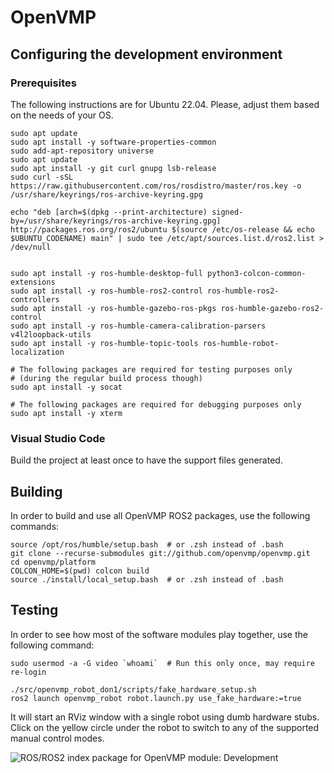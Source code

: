 # OpenVMP

## Configuring the development environment

### Prerequisites

The following instructions are for Ubuntu 22.04. Please, adjust them based on the needs of your OS.

```
sudo apt update
sudo apt install -y software-properties-common
sudo add-apt-repository universe
sudo apt update
sudo apt install -y git curl gnupg lsb-release
sudo curl -sSL https://raw.githubusercontent.com/ros/rosdistro/master/ros.key -o /usr/share/keyrings/ros-archive-keyring.gpg

echo "deb [arch=$(dpkg --print-architecture) signed-by=/usr/share/keyrings/ros-archive-keyring.gpg] http://packages.ros.org/ros2/ubuntu $(source /etc/os-release && echo $UBUNTU_CODENAME) main" | sudo tee /etc/apt/sources.list.d/ros2.list > /dev/null


sudo apt install -y ros-humble-desktop-full python3-colcon-common-extensions
sudo apt install -y ros-humble-ros2-control ros-humble-ros2-controllers
sudo apt install -y ros-humble-gazebo-ros-pkgs ros-humble-gazebo-ros2-control
sudo apt install -y ros-humble-camera-calibration-parsers v4l2loopback-utils
sudo apt install -y ros-humble-topic-tools ros-humble-robot-localization

# The following packages are required for testing purposes only
# (during the regular build process though)
sudo apt install -y socat

# The following packages are required for debugging purposes only
sudo apt install -y xterm
```

### Visual Studio Code

Build the project at least once to have the support files generated.

## Building

In order to build and use all OpenVMP ROS2 packages, use the following commands:

```
source /opt/ros/humble/setup.bash  # or .zsh instead of .bash
git clone --recurse-submodules git://github.com/openvmp/openvmp.git
cd openvmp/platform
COLCON_HOME=$(pwd) colcon build
source ./install/local_setup.bash  # or .zsh instead of .bash
```

## Testing

In order to see how most of the software modules play together,
use the following command:

```
sudo usermod -a -G video `whoami`  # Run this only once, may require re-login

./src/openvmp_robot_don1/scripts/fake_hardware_setup.sh
ros2 launch openvmp_robot robot.launch.py use_fake_hardware:=true
```

It will start an RViz window with a single robot using dumb hardware stubs.
Click on the yellow circle under the robot
to switch to any of the supported manual control modes.

![ROS/ROS2 index package for OpenVMP module: Development](https://www.google-analytics.com/collect?v=1&tid=UA-242596187-2&cid=555&aip=1&t=event&ec=github&ea=md&dp=%2FDevelopment.md&dt=OpenVMP%20Documentation)
